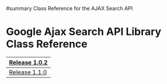 ﻿#summary Class Reference for the AJAX Search API

# Google Ajax Search API Library Class Reference #

| [Release 1.0.2](http://gwt-google-apis.googlecode.com/svn/javadoc/search/1.0/index.html) |
|:-----------------------------------------------------------------------------------------|
| [Release 1.1.0](http://gwt-google-apis.googlecode.com/svn/javadoc/search/1.1/index.html) |
